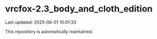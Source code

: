 # vrcfox-2.3_body_and_cloth_edition

Last updated: 2025-06-01 10:01:33

This repository is automatically maintained.
